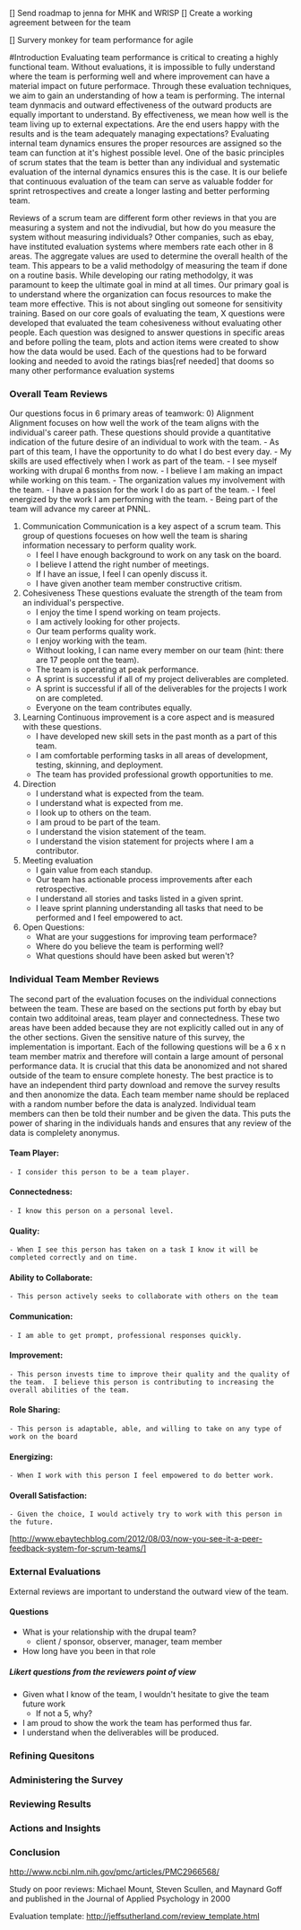 [] Send roadmap to jenna for MHK and WRISP
[] Create a working agreement between for the team

[] Survery monkey for team performance for agile

#Introduction
Evaluating team performance is critical to creating a highly functional team.  Without evaluations, it is impossible to fully understand where the team is performing well and where improvement can have a material impact on future performace.
Through these evaluation techniques, we aim to gain an understanding of how a team is performing.  The internal team dynmacis and outward effectiveness of the outward products are equally important to understand.
By effectiveness, we mean how well is the team living up to external expectations.  Are the end users happy with the results and is the team adequately managing expectations?
Evaluating internal team dynamics ensures the proper resources are assigned so the team can function at it's highest possible level.  One of the basic principles of scrum states that the team is better than any individual and systematic evaluation of the internal dynamics ensures this is the case.
It is our beliefe that continuous evaluation of the team can serve as valuable fodder for sprint retrospectives and create a longer lasting and better performing team.

Reviews of a scrum team are different form other reviews in that you are measuring a system and not the indivudial, but how do you measure the system without measuring individuals?  Other companies, such as ebay, have instituted evaluation systems where members rate each other in 8 areas.  The aggregate values are used to determine the overall health of the team.  This appears to be a valid methodolgy of measuring the team if done on a routine basis.
While developing our rating methodolgy, it was paramount to keep the ultimate goal in mind at all times.  Our primary goal is to understand where the organization can focus resources to make the team more effective.  This is not about singling out someone for sensitivity training.
Based on our core goals of evaluating the team, X questions were developed that evaluated the team cohesiveness without evaluating other people.  Each question was designed to answer questions in specific areas and before polling the team, plots and action items were created to show how the data would be used.  Each of the questions had to be forward looking and needed to avoid the ratings bias[ref needed] that dooms so many other performance evaluation systems

### Overall Team Reviews
Our questions focus in 6 primary areas of teamwork:
0) Alignment
Alignment focuses on how well the work of the team aligns with the individual's career path.  These questions should provide a quantitative indication of the future desire of an individual to work with the team.
    - As part of this team, I have the opportunity to do what I do best every day.
    - My skills are used effectively when I work as part of the team.
    - I see myself working with drupal 6 months from now.
    - I believe I am making an impact while working on this team.
    - The organization values my involvement with the team.
    - I have a passion for the work I do as part of the team.
    - I feel energized by the work I am performing with the team.
    - Being part of the team will advance my career at PNNL.
1) Communication
Communication is a key aspect of a scrum team.  This group of questions focueses on how well the team is sharing information necessary to perform quality work.
    - I feel I have enough background to work on any task on the board.
    - I believe I attend the right number of meetings.
    - If I have an issue, I feel I can openly discuss it.
    - I have given another team member constructive critism.
2) Cohesiveness
These questions evaluate the strength of the team from an individual's perspective.
    - I enjoy the time I spend working on team projects.
    - I am actively looking for other projects.
    - Our team performs quality work.
    - I enjoy working with the team.
    - Without looking, I can name every member on our team (hint: there are 17 people ont the team).
    - The team is operating at peak performance.
    - A sprint is successful if all of my project deliverables are completed.
    - A sprint is successful if all of the deliverables for the projects I work on are completed.
    - Everyone on the team contributes equally.
3) Learning
Continuous improvement is a core aspect and is measured with these questions.  
    - I have developed new skill sets in the past month as a part of this team.
    - I am comfortable performing tasks in all areas of development, testing, skinning, and deployment.
    - The team has provided professional growth opportunities to me.
4) Direction
    - I understand what is expected from the team.
    - I understand what is expected from me.
    - I look up to others on the team.
    - I am proud to be part of the team.
    - I understand the vision statement of the team.
    - I understand the vision statement for projects where I am a contributor.
5) Meeting evaluation
    - I gain value from each standup.
    - Our team has actionable process improvements after each retrospective.
    - I understand all stories and tasks listed in a given sprint.
    - I leave sprint planning understanding all tasks that need to be performed and I feel empowered to act.
6) Open Questions:
    - What are your suggestions for improving team performace?
    - Where do you believe the team is performing well?
    - What questions should have been asked but weren't?


### Individual Team Member Reviews
The second part of the evaluation focuses on the individual connections between the team.  These are based on the sections put forth by ebay but contain two additoinal areas, team player and connectedness.  These two areas have been added because they are not explicitly called out in any of the other sections.
Given the sensitive nature of this survey, the implementation is important.  Each of the following questions will be a 6 x n team member matrix and therefore will contain a large amount of personal performance data.  It is crucial that this data be anonomized and not shared outside of the team to ensure complete honesty.  The best practice is to have an independent third party download and remove the survey results and then anonomize the data.  Each team member name should be replaced with a random number before the data is analyzed.  Individual team members can then be told their number and be given the data.  This puts the power of sharing in the individuals hands and ensures that any review of the data is complelety anonymus.

#### Team Player:
    - I consider this person to be a team player.
#### Connectedness:
    - I know this person on a personal level.
#### Quality: 
    - When I see this person has taken on a task I know it will be completed correctly and on time. 
#### Ability to Collaborate: 
    - This person actively seeks to collaborate with others on the team
#### Communication: 
    - I am able to get prompt, professional responses quickly.
#### Improvement: 
    - This person invests time to improve their quality and the quality of the team.  I believe this person is contributing to increasing the overall abilities of the team.
#### Role Sharing: 
    - This person is adaptable, able, and willing to take on any type of work on the board
#### Energizing: 
    - When I work with this person I feel empowered to do better work. 
#### Overall Satisfaction: 
    - Given the choice, I would actively try to work with this person in the future.
[http://www.ebaytechblog.com/2012/08/03/now-you-see-it-a-peer-feedback-system-for-scrum-teams/]


### External Evaluations
External reviews are important to understand the outward view of the team.

#### Questions
- What is your relationship with the drupal team?
    + client / sponsor, observer, manager, team member
- How long have you been in that role

##### Likert questions from the reviewers point of view
- Given what I know of the team, I wouldn't hesitate to give the team future work
    + If not a 5, why?
- I am proud to show the work the team has performed thus far.
- I understand when the deliverables will be produced.


### Refining Quesitons


### Administering the Survey


### Reviewing Results


### Actions and Insights


### Conclusion

http://www.ncbi.nlm.nih.gov/pmc/articles/PMC2966568/

Study on poor reviews:
Michael Mount, Steven Scullen, and Maynard Goff and published in the Journal of Applied Psychology in 2000

Evaluation template:
http://jeffsutherland.com/review_template.html